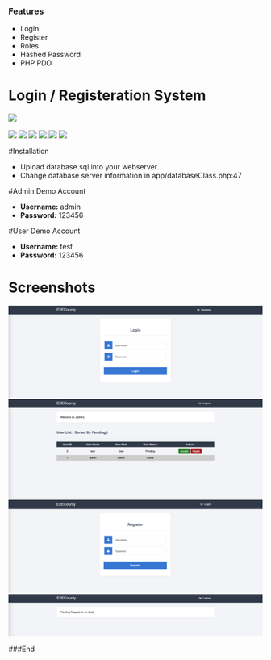 ### Features

- Login
- Register
- Roles
- Hashed Password
- PHP PDO


# Login / Registeration System

![](https://media-exp1.licdn.com/dms/image/C4D0BAQHqfEvx7vMstw/company-logo_200_200/0/1575545000609?e=1668643200&v=beta&t=6bEt5ICFHyFjI5kY_QOM7-AmuoH65LDZBN7bPM2zsXQ)

![](https://img.shields.io/github/stars/pandao/editor.md.svg) ![](https://img.shields.io/github/forks/pandao/editor.md.svg) ![](https://img.shields.io/github/tag/pandao/editor.md.svg) ![](https://img.shields.io/github/release/pandao/editor.md.svg) ![](https://img.shields.io/github/issues/pandao/editor.md.svg) ![](https://img.shields.io/bower/v/editor.md.svg)





#Installation
- Upload database.sql into your webserver.
- Change database server information in app/databaseClass.php:47

#Admin Demo Account
- **Username:** admin
- **Password:** 123456

#User Demo Account
- **Username:** test
- **Password:** 123456

# Screenshots
![](screenshots/Screenshot1.png)
![](screenshots/Screenshot2.png)
![](screenshots/Screenshot3.png)
![](screenshots/Screenshot4.png)


###End
